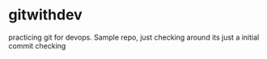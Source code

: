 # gitwithdev
practicing git for devops. Sample repo, just checking around
its just a initial commit checking
